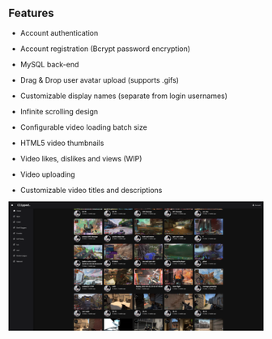 ## Features
- Account authentication
- Account registration  (Bcrypt password encryption)
- MySQL back-end
- Drag & Drop user avatar upload (supports .gifs)
- Customizable display names (separate from login usernames)

- Infinite scrolling design
- Configurable video loading batch size
- HTML5 video thumbnails
- Video likes, dislikes and views (WIP)
- Video uploading
- Customizable video titles and descriptions

![website screenshot](/ss.png?raw=true)